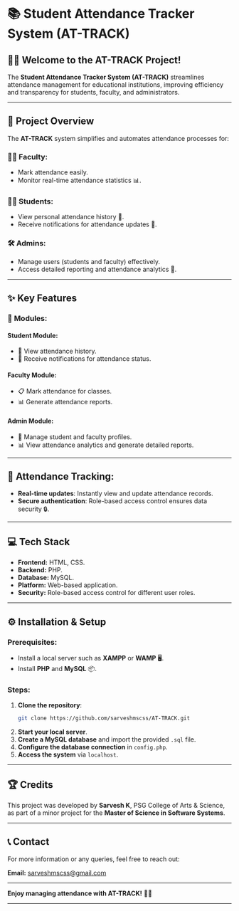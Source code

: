 # 📚 **Student Attendance Tracker System (AT-TRACK)**

## 🧑‍🎓 **Welcome to the AT-TRACK Project!**
The **Student Attendance Tracker System (AT-TRACK)** streamlines attendance management for educational institutions, improving efficiency and transparency for students, faculty, and administrators.

---

## 🎯 **Project Overview**
The **AT-TRACK** system simplifies and automates attendance processes for:

### 👨‍🏫 **Faculty:**
- Mark attendance easily.
- Monitor real-time attendance statistics 📊.

### 🧑‍🎓 **Students:**
- View personal attendance history 📝.
- Receive notifications for attendance updates 📲.

### 🛠️ **Admins:**
- Manage users (students and faculty) effectively.
- Access detailed reporting and attendance analytics 📑.

---

## ✨ **Key Features**
### 🔑 **Modules:**

#### **Student Module:**
- 📝 View attendance history.
- 📲 Receive notifications for attendance status.

#### **Faculty Module:**
- 📋 Mark attendance for classes.
- 📊 Generate attendance reports.

#### **Admin Module:**
- 👥 Manage student and faculty profiles.
- 📊 View attendance analytics and generate detailed reports.

---

## 🔄 **Attendance Tracking:**
- **Real-time updates**: Instantly view and update attendance records.
- **Secure authentication**: Role-based access control ensures data security 🔒.

---

## 💻 **Tech Stack**
- **Frontend:** HTML, CSS.
- **Backend:** PHP.
- **Database:** MySQL.
- **Platform:** Web-based application.
- **Security:** Role-based access control for different user roles.

---

## ⚙️ **Installation & Setup**

### **Prerequisites:**
- Install a local server such as **XAMPP** or **WAMP** 🖥️.
- Install **PHP** and **MySQL** 📦.

### **Steps:**
1. **Clone the repository**:
   ```bash
   git clone https://github.com/sarveshmscss/AT-TRACK.git
   ```
2. **Start your local server**.
3. **Create a MySQL database** and import the provided `.sql` file.
4. **Configure the database connection** in `config.php`.
5. **Access the system** via `localhost`.


---

## 🏆 **Credits**
This project was developed by **Sarvesh K**, PSG College of Arts & Science, as part of a minor project for the **Master of Science in Software Systems**.

---

## 📞 **Contact**
For more information or any queries, feel free to reach out:

**Email:** [sarveshmscss@gmail.com](mailto:sarveshmscss@gmail.com)

---

**Enjoy managing attendance with AT-TRACK!** 🎉😊

---
